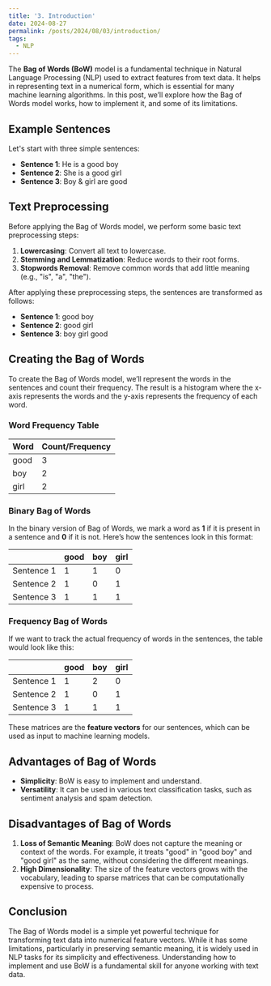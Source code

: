```yaml
---
title: '3. Introduction'
date: 2024-08-27
permalink: /posts/2024/08/03/introduction/
tags:
  - NLP
---
```


The **Bag of Words (BoW)** model is a fundamental technique in Natural Language Processing (NLP) used to extract features from text data. It helps in representing text in a numerical form, which is essential for many machine learning algorithms. In this post, we’ll explore how the Bag of Words model works, how to implement it, and some of its limitations.

## Example Sentences

Let's start with three simple sentences:

- **Sentence 1**: He is a good boy
- **Sentence 2**: She is a good girl
- **Sentence 3**: Boy & girl are good

## Text Preprocessing

Before applying the Bag of Words model, we perform some basic text preprocessing steps:

1. **Lowercasing**: Convert all text to lowercase.
2. **Stemming and Lemmatization**: Reduce words to their root forms.
3. **Stopwords Removal**: Remove common words that add little meaning (e.g., "is", "a", "the").

After applying these preprocessing steps, the sentences are transformed as follows:

- **Sentence 1**: good boy
- **Sentence 2**: good girl
- **Sentence 3**: boy girl good

## Creating the Bag of Words

To create the Bag of Words model, we’ll represent the words in the sentences and count their frequency. The result is a histogram where the x-axis represents the words and the y-axis represents the frequency of each word.

### Word Frequency Table

| Word  | Count/Frequency |
|-------|-----------------|
| good  | 3               |
| boy   | 2               |
| girl  | 2               |

### Binary Bag of Words

In the binary version of Bag of Words, we mark a word as **1** if it is present in a sentence and **0** if it is not. Here’s how the sentences look in this format:

|          | good | boy | girl |
|----------|------|-----|------|
| Sentence 1 | 1    | 1   | 0    |
| Sentence 2 | 1    | 0   | 1    |
| Sentence 3 | 1    | 1   | 1    |

### Frequency Bag of Words

If we want to track the actual frequency of words in the sentences, the table would look like this:

|          | good | boy | girl |
|----------|------|-----|------|
| Sentence 1 | 1    | 2   | 0    |
| Sentence 2 | 1    | 0   | 1    |
| Sentence 3 | 1    | 1   | 1    |

These matrices are the **feature vectors** for our sentences, which can be used as input to machine learning models.

## Advantages of Bag of Words

- **Simplicity**: BoW is easy to implement and understand.
- **Versatility**: It can be used in various text classification tasks, such as sentiment analysis and spam detection.

## Disadvantages of Bag of Words

1. **Loss of Semantic Meaning**: BoW does not capture the meaning or context of the words. For example, it treats "good" in "good boy" and "good girl" as the same, without considering the different meanings.
2. **High Dimensionality**: The size of the feature vectors grows with the vocabulary, leading to sparse matrices that can be computationally expensive to process.

## Conclusion

The Bag of Words model is a simple yet powerful technique for transforming text data into numerical feature vectors. While it has some limitations, particularly in preserving semantic meaning, it is widely used in NLP tasks for its simplicity and effectiveness. Understanding how to implement and use BoW is a fundamental skill for anyone working with text data.
